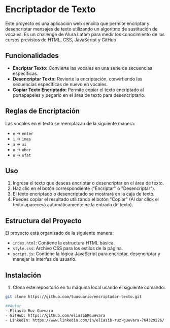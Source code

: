 # Encriptador de Texto

Este proyecto es una aplicación web sencilla que permite encriptar y desencriptar mensajes de texto utilizando un algoritmo de sustitución de vocales. Es un challenge de Alura Latam para medir los conocimiento de los cursos previstos de HTML, CSS, JavaScript y GitHub

## Funcionalidades

- **Encriptar Texto:** Convierte las vocales en una serie de secuencias específicas.
- **Desencriptar Texto:** Revierte la encriptación, convirtiendo las secuencias específicas de nuevo en vocales.
- **Copiar Texto Encriptado:** Permite copiar el texto encriptado al portapapeles y pegarlo en el área de texto para desencriptarlo.

## Reglas de Encriptación

Las vocales en el texto se reemplazan de la siguiente manera:

- `e` -> `enter`
- `i` -> `imes`
- `a` -> `ai`
- `o` -> `ober`
- `u` -> `ufat`

## Uso

1. Ingresa el texto que deseas encriptar o desencriptar en el área de texto.
2. Haz clic en el botón correspondiente ("Encriptar" o "Desencriptar").
3. El texto encriptado o desencriptado se mostrará en la caja de texto.
4. Puedes copiar el resultado utilizando el botón "Copiar" (Al dar click el texto aparecerá automáticamente ne la entrada de texto).

## Estructura del Proyecto

El proyecto está organizado de la siguiente manera:


- `index.html`: Contiene la estructura HTML básica.
- `style.css`: Archivo CSS para los estilos de la página.
- `script.js`: Contiene la lógica JavaScript para encriptar, desencriptar y manejar la interfaz de usuario.

## Instalación

1. Clona este repositorio en tu máquina local usando el siguiente comando:

```bash
git clone https://github.com/tuusuario/encriptador-texto.git

##Autor
- Eliasib Ruz Guevara
- GitHub: https://github.com/eliasibRGuevara
- LinkedIn: https://www.linkedin.com/in/eliasib-ruz-guevara-764329226/
